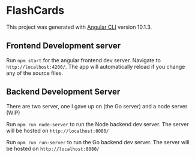 # FlashCards

This project was generated with [Angular CLI](https://github.com/angular/angular-cli) version 10.1.3.

## Frontend Development server

Run `npm start` for the angular frontend dev server. Navigate to `http://localhost:4200/`. The app will automatically reload if you change any of the source files.

## Backend Development Server

There are two server, one I gave up on (the Go server) and a node server (WIP)

Run `npm run node-server` to run the Node backend dev server. The server will be hosted on `http://localhost:8080/`

Run `npm run run-server` to run the Go backend dev server. The server will be hosted on `http://localhost:8080/`
